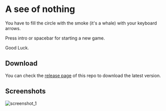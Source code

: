 # A see of nothing

You have to fill the circle with the smoke (it's a whale) with your keyboard arrows.

Press intro or spacebar for starting a new game.

Good Luck.


## Download

You can check the [release page]() of this repo to download the latest version.


## Screenshots

![screenshot_1]()
